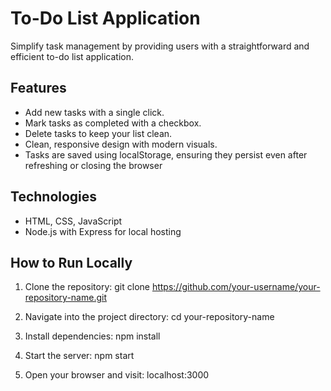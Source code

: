 # To-Do List Application

Simplify task management by providing users with a straightforward and efficient to-do list application.

## Features
- Add new tasks with a single click.
- Mark tasks as completed with a checkbox.
- Delete tasks to keep your list clean.
- Clean, responsive design with modern visuals.
- Tasks are saved using localStorage, ensuring they persist even after refreshing or closing the browser

## Technologies
- HTML, CSS, JavaScript
- Node.js with Express for local hosting

## How to Run Locally
1. Clone the repository:
git clone https://github.com/your-username/your-repository-name.git

2. Navigate into the project directory:
cd your-repository-name

3. Install dependencies:
npm install

4. Start the server:
npm start

5. Open your browser and visit:
localhost:3000
